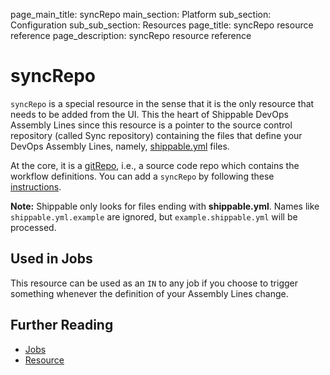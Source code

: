 page_main_title: syncRepo
main_section: Platform
sub_section: Configuration
sub_sub_section: Resources
page_title: syncRepo resource reference
page_description: syncRepo resource reference

# syncRepo

`syncRepo` is a special resource in the sense that it is the only resource that needs to be added from the UI. This the heart of Shippable DevOps Assembly Lines since this resource is a pointer to the source control repository (called Sync repository) containing the files that define your DevOps Assembly Lines, namely, [shippable.yml](/platform/workflow/config) files.

At the core, it is a [gitRepo](/platform/workflow/resource/gitrepo), i.e., a source code repo which contains the workflow definitions. You can add a `syncRepo` by following these [instructions](/platform/tutorial/workflow/add-assembly-line).

**Note:** Shippable only looks for files ending with **shippable.yml**. Names like `shippable.yml.example` are ignored, but `example.shippable.yml` will be processed.

## Used in Jobs
This resource can be used as an `IN` to any job if you choose to trigger something whenever the definition of your Assembly Lines change.

## Further Reading
* [Jobs](/platform/workflow/job/overview)
* [Resource](/platform/workflow/resource/overview)
